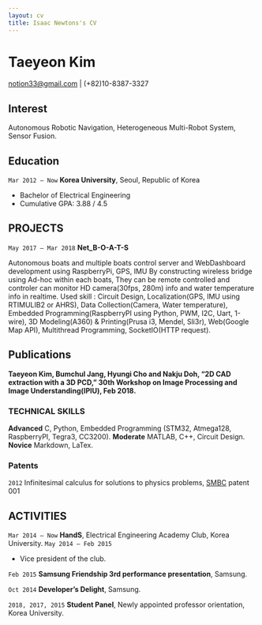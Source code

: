 ```yaml
---
layout: cv
title: Isaac Newtons's CV
---
```

# Taeyeon Kim

<div id="webaddress">
<a href="notion33@gmail.com">notion33@gmail.com</a>
| (+82)10-8387-3327
</div>


## Interest

Autonomous Robotic Navigation, Heterogeneous Multi-Robot System, Sensor Fusion.

## Education

`Mar 2012 – Now`
__Korea University__, Seoul, Republic of Korea
- Bachelor of Electrical Engineering
- Cumulative GPA: 3.88 / 4.5


## PROJECTS

`May 2017 – Mar 2018`
 __Net_B-O-A-T-S__

Autonomous boats and multiple boats control server and WebDashboard development using RaspberryPi, GPS, IMU
By constructing wireless bridge using Ad-hoc within each boats,
They can be remote controlled and controler can monitor HD camera(30fps, 280m) info and water temperature info in realtime.
Used skill : Circuit Design, Localization(GPS, IMU using RTIMULIB2 or AHRS), Data Collection(Camera, Water temperature), Embedded Programming(RaspberryPI using Python, PWM, I2C, Uart, 1-wire), 3D Modeling(A360) & Printing(Prusa i3, Mendel, Sli3r), Web(Google Map API), Multithread Programming, SocketIO(HTTP request).


## Publications

__Taeyeon Kim, Bumchul Jang, Hyungi Cho and Nakju Doh, “2D CAD extraction with a 3D PCD,” 30th Workshop on Image Processing and Image Understanding(IPIU), Feb 2018.__

### TECHNICAL SKILLS

__Advanced__ C, Python, Embedded Programming (STM32, Atmega128, RaspberryPI, Tegra3, CC3200).
__Moderate__ MATLAB, C++, Circuit Design.
__Novice__ Markdown, LaTex.

### Patents

`2012`
Infinitesimal calculus for solutions to physics problems, [SMBC](http://www.techdirt.com/articles/20121011/09312820678/if-patents-had-been-around-time-newton.shtml) patent 001


## ACTIVITIES

`Mar 2014 – Now`
__HandS__, Electrical Engineering Academy Club, Korea University.
`May 2014 – Feb 2015`
- Vice president of the club.

`Feb 2015`
__Samsung Friendship 3rd performance presentation__, Samsung.

`Oct 2014`
__Developer’s Delight__, Samsung.

`2018, 2017, 2015`
__Student Panel__, Newly appointed professor orientation, Korea University.



<!-- ### Footer

Last updated: May 2018 -->


